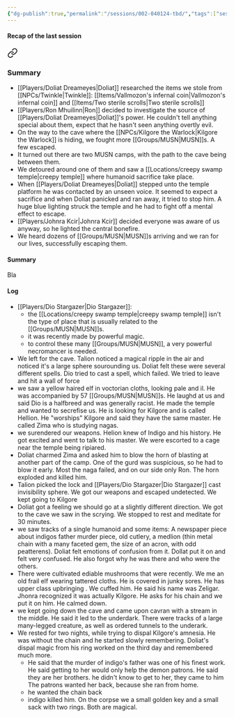 ```yaml
---
{"dg-publish":true,"permalink":"/sessions/002-040124-tbd/","tags":["session"],"noteIcon":"session"}
---
```


#### Recap of the last session

<div class="transclusion internal-embed is-loaded"><a class="markdown-embed-link" href="/sessions/001-261223-musn-militaristic-undead-swamp-naga-and-their-temple/#summary" aria-label="Open link"><svg xmlns="http://www.w3.org/2000/svg" width="24" height="24" viewBox="0 0 24 24" fill="none" stroke="currentColor" stroke-width="2" stroke-linecap="round" stroke-linejoin="round" class="svg-icon lucide-link"><path d="M10 13a5 5 0 0 0 7.54.54l3-3a5 5 0 0 0-7.07-7.07l-1.72 1.71"></path><path d="M14 11a5 5 0 0 0-7.54-.54l-3 3a5 5 0 0 0 7.07 7.07l1.71-1.71"></path></svg></a><div class="markdown-embed">



### Summary
- [[Players/Doliat Dreameyes\|Doliat]] researched the items we stole from [[NPCs/Twinkle\|Twinkle]]:  [[Items/Vallmozon's infernal coin\|Vallmozon's infernal coin]] and [[Items/Two sterile scrolls\|Two sterile scrolls]]
- [[Players/Ron Mhuilinn\|Ron]] decided to investigate the source of [[Players/Doliat Dreameyes\|Doliat]]'s power. He couldn't tell anything special about them, expect that he hasn't seen anything overtly evil.
- On the way to the cave where the [[NPCs/Kilgore the Warlock\|Kilgore the Warlock]] is hiding, we fought more [[Groups/MUSN\|MUSN]]s. A few escaped.
- It turned out there are two MUSN camps, with the path to the cave being between them. 
- We detoured around one of them and saw a [[Locations/creepy swamp temple\|creepy temple]] where humanoid sacrifice take place.
- When [[Players/Doliat Dreameyes\|Doliat]] stepped unto the temple platform ​he was contacted by an unseen voice. It seemed to expect a sacrifice and when Doliat panicked and ran away, it tried to stop him. A huge blue lighting struck the temple and he had to fight off a mental effect to escape.
- [[Players/Johnra Kcir\|Johnra Kcir]] decided everyone was aware of us anyway, so he lighted the central bonefire.
- We heard dozens of [[Groups/MUSN\|MUSN]]s arriving and we ran for our lives, successfully escaping them.


</div></div>

#### Summary
Bla
#### Log
- [[Players/Dio Stargazer\|Dio Stargazer]]:
	- the [[Locations/creepy swamp temple\|creepy swamp temple]] isn't the type of place that is usually related to the [[Groups/MUSN\|MUSN]]s.
	- it was recently made by powerful magic.
	- to control these many [[Groups/MUSN\|MUSN]], a very powerful necromancer is needed.
- We left for the cave. Talion noticed a magical ripple in the air and noticed it's a large sphere sourounding us. Doliat felt these were several different spells. Dio tried to cast a spell, which failed. We tried to leave and hit a wall of force 
- we saw a yellow haired elf in voctorian cloths, looking pale and il. He was accompanied by 57 [[Groups/MUSN\|MUSN]]s. He laughd at us and said Dio is a halfbreed and was generally racist. He made the temple and wanted to secrefise us. He is looking for Kilgore and  is called Hellion. He "worships" Kilgore and said they have the same master.  He called Zima who is studying nagas.
-  we surendered our weapons. Helion knew of Indigo and his history. He got excited and went to talk to his master. We were escorted to a cage near the temple being ripiared.
- Doliat charmed Zima and asked him to blow the horn of blasting at another part of the camp. One of the gurd was suspicious, so he had to blow it early. Most the naga failed, and on our side only Ron. The horn exploded and killed him.
- Talion picked the lock and [[Players/Dio Stargazer\|Dio Stargazer]] cast invisibility sphere. We got our weapons and escaped undetected. We kept going to Kilgore
- Doliat got a feeling we should go at a slightly different direction. We got to the cave we saw in the scrying. We stopped to rest and meditate for 30 minutes.
- we saw tracks of a single humanoid and some items: A newspaper piece about indigos father murder piece, old cutlery, a medlion (thin metal chain with a many faceted gem, the size of an acron, with odd peatterens). Doliat felt emotions of confusion from it. Dollat put it on and felt very confused. He also forgot why he was there and who were the others.
- There were cultivated ediable mushrooms that were recently. We me an old frail elf wearing tattered cloths. He is covered in junky sores. He has upper class upbringing . We cuffed him. He said his name was Zeligar. Jhonra recognized it was actually Kilgore. He asks for his chain and we put it on him. He calmed down.
- we kept going down the cave and came upon cavran with a stream in the middle. He said it led to the underdark. There were tracks of a large many-legged creature, as well as ordered tunnels to the underark.
- We rested for two nights, while trying to dispal Kilgore's amnesia. He was without the chain and he started slowly remembering. Doliat's dispal magic from his ring worked on the third day and remembered much more.
	- He said that the murder of indigo's father was one of his finest work. He said getting to her would only help the demon patrons. He said they are her brothers. he didn't know to get to her, they came to him  The patrons wanted her back, because she ran from home.
	- he wanted the chain back 
	- indigo killed him. On the corpse we a small golden key and a small sack with two rings. Both are magical.


